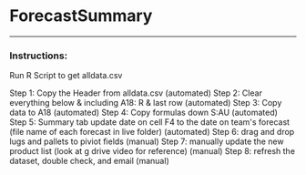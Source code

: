 # ForecastSummary
---
### Instructions:
Run R Script to get alldata.csv

Step 1: Copy the Header from alldata.csv (automated)
Step 2: Clear everything below & including A18: R & last row (automated)
Step 3: Copy data to A18 (automated)
Step 4: Copy formulas down S:AU (automated)
Step 5: Summary tab update date on cell F4 to the date on team's forecast (file name of each forecast in live folder) (automated)
Step 6: drag and drop lugs and pallets to piviot fields (manual)
Step 7: manually update the new product list (look at g drive video for reference) (manual)
Step 8: refresh the dataset, double check, and email (manual)
